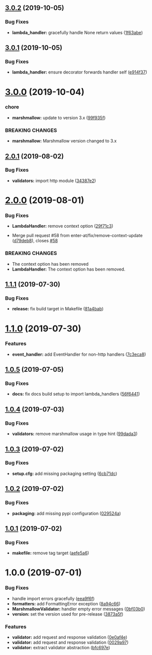 ## [3.0.2](https://github.com/enter-at/lambda-handlers/compare/v3.0.1...v3.0.2) (2019-10-05)


### Bug Fixes

* **lambda_handler:** gracefully handle None return values ([1f63abe](https://github.com/enter-at/lambda-handlers/commit/1f63abe))

## [3.0.1](https://github.com/enter-at/lambda-handlers/compare/v3.0.0...v3.0.1) (2019-10-05)


### Bug Fixes

* **lambda_handler:** ensure decorator forwards handler self ([e914f37](https://github.com/enter-at/lambda-handlers/commit/e914f37))

# [3.0.0](https://github.com/enter-at/lambda-handlers/compare/v2.0.1...v3.0.0) (2019-10-04)


### chore

* **marshmallow:** update to version 3.x ([99f935f](https://github.com/enter-at/lambda-handlers/commit/99f935f))


### BREAKING CHANGES

* **marshmallow:** Marshmallow version changed to 3.x

## [2.0.1](https://github.com/enter-at/lambda-handlers/compare/v2.0.0...v2.0.1) (2019-08-02)


### Bug Fixes

* **validators:** import http module ([34387e2](https://github.com/enter-at/lambda-handlers/commit/34387e2))

# [2.0.0](https://github.com/enter-at/lambda-handlers/compare/v1.1.1...v2.0.0) (2019-08-01)


### Bug Fixes

* **LambdaHandler:** remove context option ([29f71c3](https://github.com/enter-at/lambda-handlers/commit/29f71c3))


* Merge pull request #58 from enter-at/fix/remove-context-update ([d79deb8](https://github.com/enter-at/lambda-handlers/commit/d79deb8)), closes [#58](https://github.com/enter-at/lambda-handlers/issues/58)


### BREAKING CHANGES

* The context option has been removed
* **LambdaHandler:** The context option has been removed.

## [1.1.1](https://github.com/enter-at/lambda-handlers/compare/v1.1.0...v1.1.1) (2019-07-30)


### Bug Fixes

* **release:** fix build target in Makefile ([81a4bab](https://github.com/enter-at/lambda-handlers/commit/81a4bab))

# [1.1.0](https://github.com/enter-at/lambda-handlers/compare/v1.0.5...v1.1.0) (2019-07-30)


### Features

* **event_handler:** add EventHandler for non-http handlers ([7c3eca8](https://github.com/enter-at/lambda-handlers/commit/7c3eca8))

## [1.0.5](https://github.com/enter-at/lambda-handlers/compare/v1.0.4...v1.0.5) (2019-07-05)


### Bug Fixes

* **docs:** fix docs build setup to import lambda_handlers ([56f6441](https://github.com/enter-at/lambda-handlers/commit/56f6441))

## [1.0.4](https://github.com/enter-at/lambda-handlers/compare/v1.0.3...v1.0.4) (2019-07-03)


### Bug Fixes

* **validators:** remove marshmallow usage in type hint ([99dada3](https://github.com/enter-at/lambda-handlers/commit/99dada3))

## [1.0.3](https://github.com/enter-at/lambda-handlers/compare/v1.0.2...v1.0.3) (2019-07-02)


### Bug Fixes

* **setup.cfg:** add missing packaging setting ([6cb71dc](https://github.com/enter-at/lambda-handlers/commit/6cb71dc))

## [1.0.2](https://github.com/enter-at/lambda-handlers/compare/v1.0.1...v1.0.2) (2019-07-02)


### Bug Fixes

* **packaging:** add missing pypi configuration ([029524a](https://github.com/enter-at/lambda-handlers/commit/029524a))

## [1.0.1](https://github.com/enter-at/lambda-handlers/compare/v1.0.0...v1.0.1) (2019-07-02)


### Bug Fixes

* **makefile:** remove tag target ([aefe5a6](https://github.com/enter-at/lambda-handlers/commit/aefe5a6))

# 1.0.0 (2019-07-01)


### Bug Fixes

* handle import errors gracefully ([eea9f6f](https://github.com/enter-at/lambda-handlers/commit/eea9f6f))
* **formatters:** add FormattingError exception ([8a94c66](https://github.com/enter-at/lambda-handlers/commit/8a94c66))
* **MarshmallowValidator:** handler empty error messages ([0bf03b0](https://github.com/enter-at/lambda-handlers/commit/0bf03b0))
* **version:** set the version used for pre-release ([3873a5f](https://github.com/enter-at/lambda-handlers/commit/3873a5f))


### Features

* **validator:** add request and response validation ([0e0af4e](https://github.com/enter-at/lambda-handlers/commit/0e0af4e))
* **validator:** add request and response validation ([0029a97](https://github.com/enter-at/lambda-handlers/commit/0029a97))
* **validator:** extract validator abstraction ([bfc697e](https://github.com/enter-at/lambda-handlers/commit/bfc697e))
